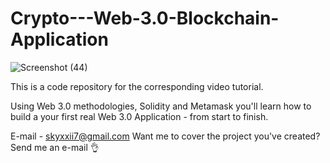 # Crypto---Web-3.0-Blockchain-Application
![Screenshot (44)](https://user-images.githubusercontent.com/128457043/230760929-0a5b9267-c913-4934-be3b-0bcd121d3c5b.png)

This is a code repository for the corresponding video tutorial.

Using Web 3.0 methodologies, Solidity and Metamask you'll learn how to build a your first real Web 3.0 Application - from start to finish.

E-mail - skyxxii7@gmail.com Want me to cover the project you've created? Send me an e-mail 👌
